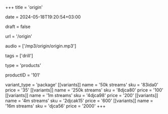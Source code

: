 +++
title = 'origin'

date = 2024-05-18T19:20:54+03:00

draft = false

url = '/origin'

audio = ['/mp3/origin/origin.mp3']

tags = ['drill']

type = 'products'

productID = '101'

variant_type = 'package'
[[variants]]
name = '50k streams'
sku = '83ida0'
price = '35'
[[variants]]
name = '250k streams'
sku = '8djca80'
price = '100'
[[variants]]
name = '1m streams'
sku = '4djca98'
price = '200'
[[variants]]
name = '4m streams'
sku = '2djcak15'
price = '600'
[[variants]]
name = '16m streams'
sku = 'djca56'
price = '2000'
+++
